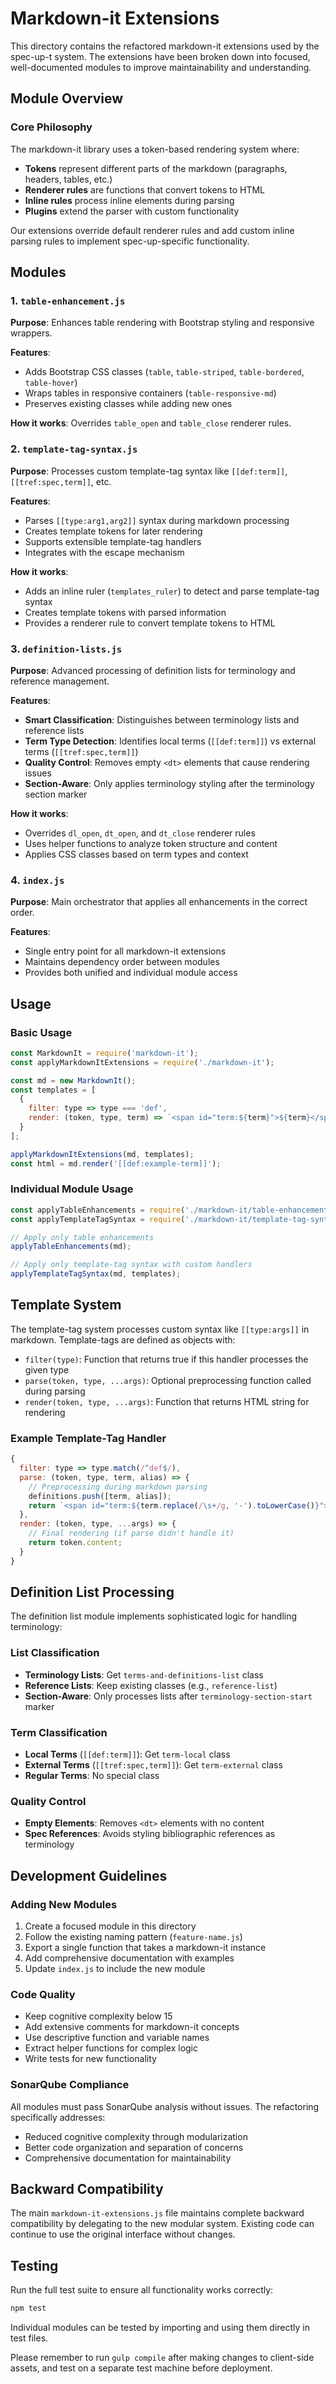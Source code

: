 # Markdown-it Extensions

This directory contains the refactored markdown-it extensions used by the spec-up-t system. The extensions have been broken down into focused, well-documented modules to improve maintainability and understanding.

## Module Overview

### Core Philosophy

The markdown-it library uses a token-based rendering system where:

- **Tokens** represent different parts of the markdown (paragraphs, headers, tables, etc.)
- **Renderer rules** are functions that convert tokens to HTML
- **Inline rules** process inline elements during parsing
- **Plugins** extend the parser with custom functionality

Our extensions override default renderer rules and add custom inline parsing rules to implement spec-up-specific functionality.

## Modules

### 1. `table-enhancement.js`

**Purpose**: Enhances table rendering with Bootstrap styling and responsive wrappers.

**Features**:

- Adds Bootstrap CSS classes (`table`, `table-striped`, `table-bordered`, `table-hover`)
- Wraps tables in responsive containers (`table-responsive-md`)
- Preserves existing classes while adding new ones

**How it works**: Overrides `table_open` and `table_close` renderer rules.

### 2. `template-tag-syntax.js`

**Purpose**: Processes custom template-tag syntax like `[[def:term]]`, `[[tref:spec,term]]`, etc.

**Features**:

- Parses `[[type:arg1,arg2]]` syntax during markdown processing
- Creates template tokens for later rendering
- Supports extensible template-tag handlers
- Integrates with the escape mechanism

**How it works**:

- Adds an inline ruler (`templates_ruler`) to detect and parse template-tag syntax
- Creates template tokens with parsed information
- Provides a renderer rule to convert template tokens to HTML

### 3. `definition-lists.js`

**Purpose**: Advanced processing of definition lists for terminology and reference management.

**Features**:

- **Smart Classification**: Distinguishes between terminology lists and reference lists
- **Term Type Detection**: Identifies local terms (`[[def:term]]`) vs external terms (`[[tref:spec,term]]`)
- **Quality Control**: Removes empty `<dt>` elements that cause rendering issues
- **Section-Aware**: Only applies terminology styling after the terminology section marker

**How it works**:

- Overrides `dl_open`, `dt_open`, and `dt_close` renderer rules
- Uses helper functions to analyze token structure and content
- Applies CSS classes based on term types and context

### 4. `index.js`

**Purpose**: Main orchestrator that applies all enhancements in the correct order.

**Features**:

- Single entry point for all markdown-it extensions
- Maintains dependency order between modules
- Provides both unified and individual module access

## Usage

### Basic Usage

```javascript
const MarkdownIt = require('markdown-it');
const applyMarkdownItExtensions = require('./markdown-it');

const md = new MarkdownIt();
const templates = [
  {
    filter: type => type === 'def',
    render: (token, type, term) => `<span id="term:${term}">${term}</span>`
  }
];

applyMarkdownItExtensions(md, templates);
const html = md.render('[[def:example-term]]');
```

### Individual Module Usage

```javascript
const applyTableEnhancements = require('./markdown-it/table-enhancement');
const applyTemplateTagSyntax = require('./markdown-it/template-tag-syntax');

// Apply only table enhancements
applyTableEnhancements(md);

// Apply only template-tag syntax with custom handlers
applyTemplateTagSyntax(md, templates);
```

## Template System

The template-tag system processes custom syntax like `[[type:args]]` in markdown. Template-tags are defined as objects with:

- `filter(type)`: Function that returns true if this handler processes the given type
- `parse(token, type, ...args)`: Optional preprocessing function called during parsing
- `render(token, type, ...args)`: Function that returns HTML string for rendering

### Example Template-Tag Handler

```javascript
{
  filter: type => type.match(/^def$/),
  parse: (token, type, term, alias) => {
    // Preprocessing during markdown parsing
    definitions.push([term, alias]);
    return `<span id="term:${term.replace(/\s+/g, '-').toLowerCase()}">${term}</span>`;
  },
  render: (token, type, ...args) => {
    // Final rendering (if parse didn't handle it)
    return token.content;
  }
}
```

## Definition List Processing

The definition list module implements sophisticated logic for handling terminology:

### List Classification

- **Terminology Lists**: Get `terms-and-definitions-list` class
- **Reference Lists**: Keep existing classes (e.g., `reference-list`)
- **Section-Aware**: Only processes lists after `terminology-section-start` marker

### Term Classification

- **Local Terms** (`[[def:term]]`): Get `term-local` class
- **External Terms** (`[[tref:spec,term]]`): Get `term-external` class
- **Regular Terms**: No special class

### Quality Control

- **Empty Elements**: Removes `<dt>` elements with no content
- **Spec References**: Avoids styling bibliographic references as terminology

## Development Guidelines

### Adding New Modules

1. Create a focused module in this directory
2. Follow the existing naming pattern (`feature-name.js`)
3. Export a single function that takes a markdown-it instance
4. Add comprehensive documentation with examples
5. Update `index.js` to include the new module

### Code Quality

- Keep cognitive complexity below 15
- Add extensive comments for markdown-it concepts
- Use descriptive function and variable names
- Extract helper functions for complex logic
- Write tests for new functionality

### SonarQube Compliance

All modules must pass SonarQube analysis without issues. The refactoring specifically addresses:

- Reduced cognitive complexity through modularization
- Better code organization and separation of concerns
- Comprehensive documentation for maintainability

## Backward Compatibility

The main `markdown-it-extensions.js` file maintains complete backward compatibility by delegating to the new modular system. Existing code can continue to use the original interface without changes.

## Testing

Run the full test suite to ensure all functionality works correctly:

```bash
npm test
```

Individual modules can be tested by importing and using them directly in test files.

Please remember to run `gulp compile` after making changes to client-side assets, and test on a separate test machine before deployment.

